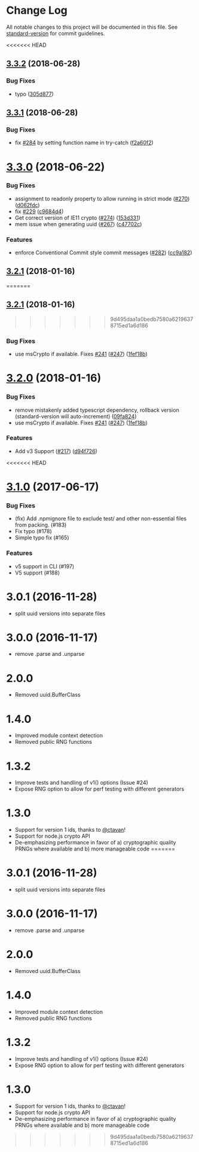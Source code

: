 # Change Log

All notable changes to this project will be documented in this file. See [standard-version](https://github.com/conventional-changelog/standard-version) for commit guidelines.

<<<<<<< HEAD
<a name="3.3.2"></a>
## [3.3.2](https://github.com/kelektiv/node-uuid/compare/v3.3.1...v3.3.2) (2018-06-28)


### Bug Fixes

* typo ([305d877](https://github.com/kelektiv/node-uuid/commit/305d877))



<a name="3.3.1"></a>
## [3.3.1](https://github.com/kelektiv/node-uuid/compare/v3.3.0...v3.3.1) (2018-06-28)


### Bug Fixes

* fix [#284](https://github.com/kelektiv/node-uuid/issues/284) by setting function name in try-catch ([f2a60f2](https://github.com/kelektiv/node-uuid/commit/f2a60f2))



<a name="3.3.0"></a>
# [3.3.0](https://github.com/kelektiv/node-uuid/compare/v3.2.1...v3.3.0) (2018-06-22)


### Bug Fixes

* assignment to readonly property to allow running in strict mode ([#270](https://github.com/kelektiv/node-uuid/issues/270)) ([d062fdc](https://github.com/kelektiv/node-uuid/commit/d062fdc))
* fix [#229](https://github.com/kelektiv/node-uuid/issues/229) ([c9684d4](https://github.com/kelektiv/node-uuid/commit/c9684d4))
* Get correct version of IE11 crypto ([#274](https://github.com/kelektiv/node-uuid/issues/274)) ([153d331](https://github.com/kelektiv/node-uuid/commit/153d331))
* mem issue when generating uuid ([#267](https://github.com/kelektiv/node-uuid/issues/267)) ([c47702c](https://github.com/kelektiv/node-uuid/commit/c47702c))

### Features

* enforce Conventional Commit style commit messages ([#282](https://github.com/kelektiv/node-uuid/issues/282)) ([cc9a182](https://github.com/kelektiv/node-uuid/commit/cc9a182))


<a name="3.2.1"></a>
## [3.2.1](https://github.com/kelektiv/node-uuid/compare/v3.2.0...v3.2.1) (2018-01-16)
=======
<a name="3.2.1"></a>
## [3.2.1](https://github.com/kelektiv/node-uuid/compare/v3.1.0...v3.2.1) (2018-01-16)
>>>>>>> 9d495daa1a0bedb7580a62196378715ed1a6d186


### Bug Fixes

* use msCrypto if available. Fixes [#241](https://github.com/kelektiv/node-uuid/issues/241) ([#247](https://github.com/kelektiv/node-uuid/issues/247)) ([1fef18b](https://github.com/kelektiv/node-uuid/commit/1fef18b))



<a name="3.2.0"></a>
# [3.2.0](https://github.com/kelektiv/node-uuid/compare/v3.1.0...v3.2.0) (2018-01-16)


### Bug Fixes

* remove mistakenly added typescript dependency, rollback version (standard-version will auto-increment) ([09fa824](https://github.com/kelektiv/node-uuid/commit/09fa824))
* use msCrypto if available. Fixes [#241](https://github.com/kelektiv/node-uuid/issues/241) ([#247](https://github.com/kelektiv/node-uuid/issues/247)) ([1fef18b](https://github.com/kelektiv/node-uuid/commit/1fef18b))


### Features

* Add v3 Support ([#217](https://github.com/kelektiv/node-uuid/issues/217)) ([d94f726](https://github.com/kelektiv/node-uuid/commit/d94f726))


<<<<<<< HEAD
# [3.1.0](https://github.com/kelektiv/node-uuid/compare/v3.1.0...v3.0.1) (2017-06-17)

### Bug Fixes

* (fix) Add .npmignore file to exclude test/ and other non-essential files from packing. (#183)
* Fix typo (#178)
* Simple typo fix (#165)

### Features
* v5 support in CLI (#197)
* V5 support (#188)


# 3.0.1 (2016-11-28)

* split uuid versions into separate files


# 3.0.0 (2016-11-17)

* remove .parse and .unparse


# 2.0.0

* Removed uuid.BufferClass


# 1.4.0

* Improved module context detection
* Removed public RNG functions


# 1.3.2

* Improve tests and handling of v1() options (Issue #24)
* Expose RNG option to allow for perf testing with different generators


# 1.3.0

* Support for version 1 ids, thanks to [@ctavan](https://github.com/ctavan)!
* Support for node.js crypto API
* De-emphasizing performance in favor of a) cryptographic quality PRNGs where available and b) more manageable code
=======

# 3.0.1 (2016-11-28)

  * split uuid versions into separate files

# 3.0.0 (2016-11-17)

  * remove .parse and .unparse

# 2.0.0

  * Removed uuid.BufferClass

# 1.4.0

  * Improved module context detection
  * Removed public RNG functions

# 1.3.2

  * Improve tests and handling of v1() options (Issue #24)
  * Expose RNG option to allow for perf testing with different generators

# 1.3.0

  * Support for version 1 ids, thanks to [@ctavan](https://github.com/ctavan)!
  * Support for node.js crypto API
  * De-emphasizing performance in favor of a) cryptographic quality PRNGs where available and b) more manageable code
>>>>>>> 9d495daa1a0bedb7580a62196378715ed1a6d186
